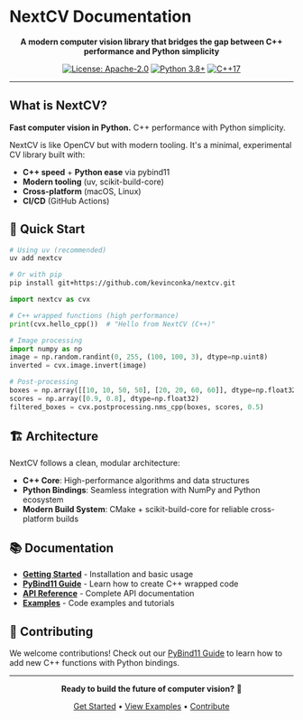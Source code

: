 # NextCV Documentation

<div align="center">

**A modern computer vision library that bridges the gap between C++ performance and Python simplicity**

[![License: Apache-2.0](https://img.shields.io/badge/License-Apache--2.0-blue.svg)](https://opensource.org/licenses/Apache-2.0)
[![Python 3.8+](https://img.shields.io/badge/python-3.8+-blue.svg)](https://www.python.org/downloads/)
[![C++17](https://img.shields.io/badge/C++-17-blue.svg)](https://en.cppreference.com/w/cpp/17)

</div>

---

## What is NextCV?

**Fast computer vision in Python.** C++ performance with Python simplicity.

NextCV is like OpenCV but with modern tooling. It's a minimal, experimental CV library built with:

- **C++ speed** + **Python ease** via pybind11
- **Modern tooling** (uv, scikit-build-core)
- **Cross-platform** (macOS, Linux)
- **CI/CD** (GitHub Actions)

## 🚀 Quick Start

```bash
# Using uv (recommended)
uv add nextcv

# Or with pip
pip install git+https://github.com/kevinconka/nextcv.git
```

```python
import nextcv as cvx

# C++ wrapped functions (high performance)
print(cvx.hello_cpp())  # "Hello from NextCV (C++)"

# Image processing
import numpy as np
image = np.random.randint(0, 255, (100, 100, 3), dtype=np.uint8)
inverted = cvx.image.invert(image)

# Post-processing
boxes = np.array([[10, 10, 50, 50], [20, 20, 60, 60]], dtype=np.float32)
scores = np.array([0.9, 0.8], dtype=np.float32)
filtered_boxes = cvx.postprocessing.nms_cpp(boxes, scores, 0.5)
```

## 🏗️ Architecture

NextCV follows a clean, modular architecture:

- **C++ Core**: High-performance algorithms and data structures
- **Python Bindings**: Seamless integration with NumPy and Python ecosystem  
- **Modern Build System**: CMake + scikit-build-core for reliable cross-platform builds

## 📚 Documentation

- **[Getting Started](getting-started.md)** - Installation and basic usage
- **[PyBind11 Guide](pybind11-guide.md)** - Learn how to create C++ wrapped code
- **[API Reference](reference/)** - Complete API documentation
- **[Examples](examples/)** - Code examples and tutorials

## 🤝 Contributing

We welcome contributions! Check out our [PyBind11 Guide](pybind11-guide.md) to learn how to add new C++ functions with Python bindings.

---

<div align="center">

**Ready to build the future of computer vision?** 🚀

[Get Started](getting-started.md) • [View Examples](examples/) • [Contribute](pybind11-guide.md)

</div>